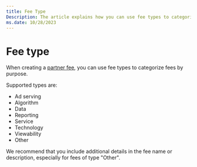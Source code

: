 ```yaml
---
title: Fee Type
Description: The article explains how you can use fee types to categorize fees by purpose.
ms.date: 10/28/2023
---
```


# Fee type

When creating a [partner fee](partner-fees.md), you can use fee types to categorize fees by purpose.

Supported types are:

- Ad serving
- Algorithm
- Data
- Reporting
- Service
- Technology
- Viewability
- Other

We recommend that you include additional details in the fee name or description, especially for fees of type "Other".
